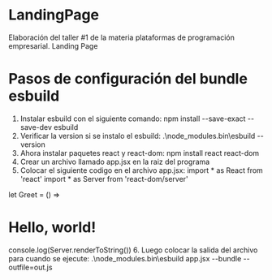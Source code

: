 # LandingPage
Elaboración del taller #1 de la materia plataformas de programación empresarial. Landing Page

# Pasos de configuración del bundle esbuild

1. Instalar esbuild con el siguiente comando: npm install --save-exact --save-dev esbuild
2. Verificar la version si se instalo el esbuild: .\node_modules\.bin\esbuild --version
3. Ahora instalar paquetes react y react-dom: npm install react react-dom
4. Crear un archivo llamado app.jsx en la raiz del programa
5. Colocar el siguiente codigo en el archivo app.jsx: 
import * as React from 'react'
import * as Server from 'react-dom/server'

let Greet = () => <h1>Hello, world!</h1>
console.log(Server.renderToString(<Greet />))
6. Luego colocar la salida del archivo para cuando se ejecute: .\node_modules\.bin\esbuild app.jsx --bundle --outfile=out.js

